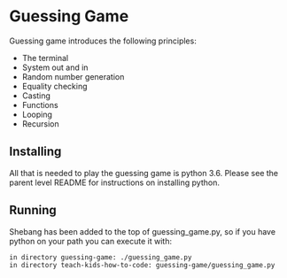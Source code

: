 # Guessing Game

Guessing game introduces the following principles:

* The terminal
* System out and in
* Random number generation
* Equality checking
* Casting
* Functions
* Looping
* Recursion

## Installing

All that is needed to play the guessing game is python 3.6. Please see the parent level README for instructions on 
installing python.

## Running

Shebang has been added to the top of guessing_game.py, so if you have python on your path you can execute it with:

```
in directory guessing-game: ./guessing_game.py
in directory teach-kids-how-to-code: guessing-game/guessing_game.py
```

